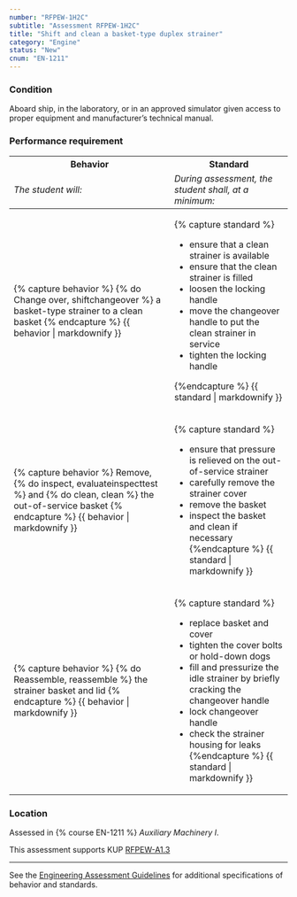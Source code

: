 ```yaml
---
number: "RFPEW-1H2C"
subtitle: "Assessment RFPEW-1H2C"
title: "Shift and clean a basket-type duplex strainer"
category: "Engine"
status: "New"
cnum: "EN-1211"
---
```

### Condition

Aboard ship, in the laboratory, or in an approved simulator given access to proper equipment and manufacturer’s technical manual.

### Performance requirement 

<table width='100%' class='Guidelines'>
 <thead>
 <tr>
     <th class='thirty'>Behavior</th>
     <th class='seventy'>Standard</th>
 </tr>
 <tr>
     <td><em>The student will:</em></td>
     <td><em>During assessment, the student shall, at a minimum:</em></td>
 </tr>
 </thead>
 <tbody>
 

<tr><td>

{% capture behavior %}
{% do Change over, shiftchangeover %} a basket-type strainer to a clean basket
{% endcapture %}
{{ behavior | markdownify }}

</td><td>

{% capture standard %}
* ensure that a clean strainer is available
* ensure that the clean strainer is filled
* loosen the locking handle
* move the changeover handle to put the clean strainer in service
* tighten the locking handle

{%endcapture %}
{{ standard | markdownify }}

</td></tr>



<tr><td>

{% capture behavior %}
Remove, {% do inspect, evaluateinspecttest %} and {% do clean, clean %} the out-of-service basket
{% endcapture %}
{{ behavior | markdownify }}

</td><td>

{% capture standard %}
* ensure that pressure is relieved on the out-of-service strainer
* carefully remove the strainer cover
* remove the basket
* inspect the basket and clean if necessary
{%endcapture %}
{{ standard | markdownify }}

</td></tr>



<tr><td>

{% capture behavior %}
{% do Reassemble, reassemble %} the strainer basket and lid
{% endcapture %}
{{ behavior | markdownify }}

</td><td>

{% capture standard %}
* replace basket and cover
* tighten the cover bolts or hold-down dogs
* fill and pressurize the idle strainer by briefly cracking the changeover handle
* lock changeover handle
* check the strainer housing for leaks
{%endcapture %}
{{ standard | markdownify }}

</td></tr>



 </tbody>
 </table>

### Location

Assessed in  {% course  EN-1211 %}  *Auxiliary Machinery I*.

This assessment supports KUP [RFPEW-A1.3]({{site.baseurl}}/tables/34.html#RFPEW-A1.3)

***



See the [Engineering Assessment Guidelines](guidelines) for additional specifications of behavior and standards.